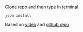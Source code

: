 Clone repo and then type in terminal

```
jspm install

```


Based on [video](https://www.youtube.com/watch?v=NpMnRifyGyw) and [github repo](https://github.com/jackfranklin/jspm-es6-react-example)
